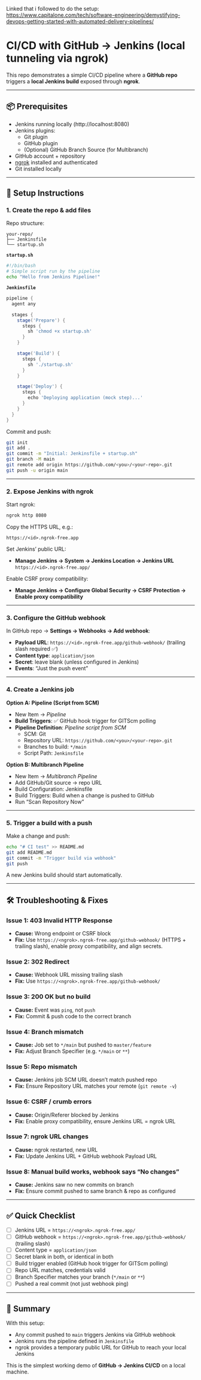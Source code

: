 Linked that i followed to do the setup:
https://www.capitalone.com/tech/software-engineering/demystifying-devops-getting-started-with-automated-delivery-pipelines/


# CI/CD with GitHub → Jenkins (local tunneling via ngrok)

This repo demonstrates a simple CI/CD pipeline where a **GitHub repo** triggers a **local Jenkins build** exposed through **ngrok**.

---

## 📦 Prerequisites

- Jenkins running locally (http://localhost:8080)
- Jenkins plugins:
  - Git plugin
  - GitHub plugin
  - (Optional) GitHub Branch Source (for Multibranch)
- GitHub account + repository
- [ngrok](https://ngrok.com/) installed and authenticated
- Git installed locally

---

## 🚀 Setup Instructions

### 1. Create the repo & add files

Repo structure:
```
your-repo/
├── Jenkinsfile
└── startup.sh
```

**`startup.sh`**
```bash
#!/bin/bash
# Simple script run by the pipeline
echo "Hello from Jenkins Pipeline!"
```

**`Jenkinsfile`**
```groovy
pipeline {
  agent any

  stages {
    stage('Prepare') {
      steps {
        sh 'chmod +x startup.sh'
      }
    }

    stage('Build') {
      steps {
        sh './startup.sh'
      }
    }

    stage('Deploy') {
      steps {
        echo 'Deploying application (mock step)...'
      }
    }
  }
}
```

Commit and push:
```bash
git init
git add .
git commit -m "Initial: Jenkinsfile + startup.sh"
git branch -M main
git remote add origin https://github.com/<you>/<your-repo>.git
git push -u origin main
```

---

### 2. Expose Jenkins with ngrok

Start ngrok:
```bash
ngrok http 8080
```

Copy the HTTPS URL, e.g.:
```
https://<id>.ngrok-free.app
```

Set Jenkins’ public URL:
- **Manage Jenkins → System → Jenkins Location → Jenkins URL**  
  `https://<id>.ngrok-free.app/`

Enable CSRF proxy compatibility:
- **Manage Jenkins → Configure Global Security → CSRF Protection → Enable proxy compatibility**

---

### 3. Configure the GitHub webhook

In GitHub repo → **Settings → Webhooks → Add webhook**:
- **Payload URL**: `https://<id>.ngrok-free.app/github-webhook/` (trailing slash required ✅)
- **Content type**: `application/json`
- **Secret**: leave blank (unless configured in Jenkins)
- **Events**: “Just the push event”

---

### 4. Create a Jenkins job

**Option A: Pipeline (Script from SCM)**
- New Item → *Pipeline*
- **Build Triggers**: ✅ GitHub hook trigger for GITScm polling
- **Pipeline Definition**: *Pipeline script from SCM*
  - SCM: Git
  - Repository URL: `https://github.com/<you>/<your-repo>.git`
  - Branches to build: `*/main`
  - Script Path: `Jenkinsfile`

**Option B: Multibranch Pipeline**
- New Item → *Multibranch Pipeline*
- Add GitHub/Git source → repo URL
- Build Configuration: Jenkinsfile
- Build Triggers: Build when a change is pushed to GitHub
- Run “Scan Repository Now”

---

### 5. Trigger a build with a push

Make a change and push:
```bash
echo "# CI test" >> README.md
git add README.md
git commit -m "Trigger build via webhook"
git push
```

A new Jenkins build should start automatically.

---

## 🛠️ Troubleshooting & Fixes

### Issue 1: 403 Invalid HTTP Response
- **Cause:** Wrong endpoint or CSRF block  
- **Fix:** Use `https://<ngrok>.ngrok-free.app/github-webhook/` (HTTPS + trailing slash), enable proxy compatibility, and align secrets.

### Issue 2: 302 Redirect
- **Cause:** Webhook URL missing trailing slash  
- **Fix:** Use `https://<ngrok>.ngrok-free.app/github-webhook/`

### Issue 3: 200 OK but no build
- **Cause:** Event was `ping`, not `push`  
- **Fix:** Commit & push code to the correct branch

### Issue 4: Branch mismatch
- **Cause:** Job set to `*/main` but pushed to `master/feature`  
- **Fix:** Adjust Branch Specifier (e.g. `*/main` or `**`)

### Issue 5: Repo mismatch
- **Cause:** Jenkins job SCM URL doesn’t match pushed repo  
- **Fix:** Ensure Repository URL matches your remote (`git remote -v`)

### Issue 6: CSRF / crumb errors
- **Cause:** Origin/Referer blocked by Jenkins  
- **Fix:** Enable proxy compatibility, ensure Jenkins URL = ngrok URL

### Issue 7: ngrok URL changes
- **Cause:** ngrok restarted, new URL  
- **Fix:** Update Jenkins URL + GitHub webhook Payload URL

### Issue 8: Manual build works, webhook says “No changes”
- **Cause:** Jenkins saw no new commits on branch  
- **Fix:** Ensure commit pushed to same branch & repo as configured

---

## ✅ Quick Checklist

- [ ] Jenkins URL = `https://<ngrok>.ngrok-free.app/`  
- [ ] GitHub webhook = `https://<ngrok>.ngrok-free.app/github-webhook/` (trailing slash)  
- [ ] Content type = `application/json`  
- [ ] Secret blank in both, or identical in both  
- [ ] Build trigger enabled (GitHub hook trigger for GITScm polling)  
- [ ] Repo URL matches, credentials valid  
- [ ] Branch Specifier matches your branch (`*/main` or `**`)  
- [ ] Pushed a real commit (not just webhook ping)  

---

## 📓 Summary

With this setup:
- Any commit pushed to `main` triggers Jenkins via GitHub webhook  
- Jenkins runs the pipeline defined in `Jenkinsfile`  
- ngrok provides a temporary public URL for GitHub to reach your local Jenkins  

This is the simplest working demo of **GitHub → Jenkins CI/CD** on a local machine.
